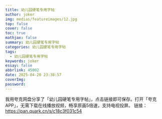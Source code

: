 ```yaml
---
title: 幼儿园硬笔专用字帖
author: joker
img: medias/featureimages/12.jpg
top: false
cover: false
toc: true
mathjax: false
summary: 幼儿园硬笔专用字帖
categories: 幼儿园硬笔专用字帖
tags:
  - 幼儿园硬笔专用字帖
keywords: joker
essay: false
abbrlink: 45002
date: 2025-04-20 23:38:57
coverImg:
password:
---
```


我用夸克网盘分享了「幼儿园硬笔专用字帖」，点击链接即可保存。打开「夸克APP」，无需下载在线播放视频，畅享原画5倍速，支持电视投屏。
链接：https://pan.quark.cn/s/c18c3f031c54
